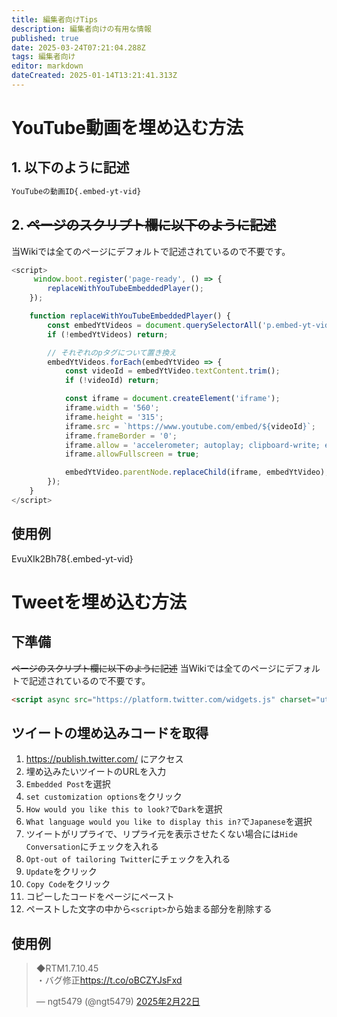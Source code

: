 ```yaml
---
title: 編集者向けTips
description: 編集者向けの有用な情報
published: true
date: 2025-03-24T07:21:04.288Z
tags: 編集者向け
editor: markdown
dateCreated: 2025-01-14T13:21:41.313Z
---
```


# YouTube動画を埋め込む方法

## 1. 以下のように記述

```html
YouTubeの動画ID{.embed-yt-vid}
```

## 2. ~~ページのスクリプト欄に以下のように記述~~
当Wikiでは全てのページにデフォルトで記述されているので不要です。

```js
<script>
     window.boot.register('page-ready', () => {
        replaceWithYouTubeEmbeddedPlayer();
    });

    function replaceWithYouTubeEmbeddedPlayer() {
        const embedYtVideos = document.querySelectorAll('p.embed-yt-vid');
        if (!embedYtVideos) return;

        // それぞれのpタグについて置き換え
        embedYtVideos.forEach(embedYtVideo => {
            const videoId = embedYtVideo.textContent.trim();
            if (!videoId) return;

            const iframe = document.createElement('iframe');
            iframe.width = '560';
            iframe.height = '315';
            iframe.src = `https://www.youtube.com/embed/${videoId}`;
            iframe.frameBorder = '0';
            iframe.allow = 'accelerometer; autoplay; clipboard-write; encrypted-media; gyroscope; picture-in-picture';
            iframe.allowFullscreen = true;

            embedYtVideo.parentNode.replaceChild(iframe, embedYtVideo);
        });
    }
</script>
```

## 使用例

EvuXIk2Bh78{.embed-yt-vid}

# Tweetを埋め込む方法
## 下準備
~~ページのスクリプト欄に以下のように記述~~
当Wikiでは全てのページにデフォルトで記述されているので不要です。

```html
<script async src="https://platform.twitter.com/widgets.js" charset="utf-8"></script>
```

## ツイートの埋め込みコードを取得
1. https://publish.twitter.com/ にアクセス
1. 埋め込みたいツイートのURLを入力
1. `Embedded Post`を選択
1. `set customization options`をクリック
1. `How would you like this to look?`で`Dark`を選択
1. `What language would you like to display this in?`で`Japanese`を選択
1. ツイートがリプライで、リプライ元を表示させたくない場合には`Hide Conversation`にチェックを入れる
1. `Opt-out of tailoring Twitter`にチェックを入れる
1. `Update`をクリック
1. `Copy Code`をクリック
1. コピーしたコードをページにペースト
1. ペーストした文字の中から`<script>`から始まる部分を削除する

## 使用例

<blockquote class="twitter-tweet" data-lang="ja" data-dnt="true" data-theme="dark"><p lang="ja" dir="ltr">◆RTM1.7.10.45<br>・バグ修正<a href="https://t.co/oBCZYJsFxd">https://t.co/oBCZYJsFxd</a></p>&mdash; ngt5479 (@ngt5479) <a href="https://twitter.com/ngt5479/status/1893322497103208818?ref_src=twsrc%5Etfw">2025年2月22日</a></blockquote>












